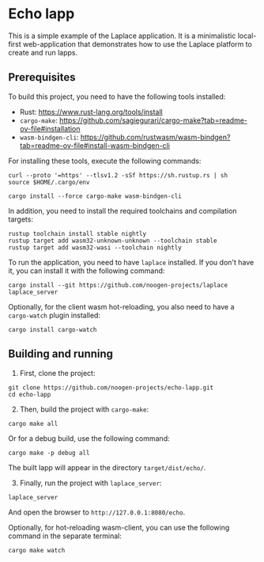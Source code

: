 # Echo lapp

This is a simple example of the Laplace application. It is a minimalistic local-first web-application that demonstrates how to use the Laplace platform to create and run lapps.

## Prerequisites

To build this project, you need to have the following tools installed:

- Rust: https://www.rust-lang.org/tools/install
- `cargo-make`: https://github.com/sagiegurari/cargo-make?tab=readme-ov-file#installation
- `wasm-bindgen-cli`: https://github.com/rustwasm/wasm-bindgen?tab=readme-ov-file#install-wasm-bindgen-cli

For installing these tools, execute the following commands:

```shell
curl --proto '=https' --tlsv1.2 -sSf https://sh.rustup.rs | sh
source $HOME/.cargo/env

cargo install --force cargo-make wasm-bindgen-cli
```

In addition, you need to install the required toolchains and compilation targets:

```shell
rustup toolchain install stable nightly
rustup target add wasm32-unknown-unknown --toolchain stable
rustup target add wasm32-wasi --toolchain nightly
```

To run the application, you need to have `laplace` installed. If you don't have it, you can install it with the following command:

```shell
cargo install --git https://github.com/noogen-projects/laplace laplace_server
```

Optionally, for the client wasm hot-reloading, you also need to have a `cargo-watch` plugin installed:

```shell
cargo install cargo-watch
```

## Building and running

1. First, clone the project:

```shell
git clone https://github.com/noogen-projects/echo-lapp.git
cd echo-lapp
```

2. Then, build the project with `cargo-make`:

```shell
cargo make all
```

Or for a debug build, use the following command:

```shell
cargo make -p debug all
```

The built lapp will appear in the directory `target/dist/echo/`.

3. Finally, run the project with `laplace_server`:

```shell
laplace_server
```

And open the browser to `http://127.0.0.1:8080/echo`.

Optionally, for hot-reloading wasm-client, you can use the following command in the separate terminal:

```shell
cargo make watch
```
